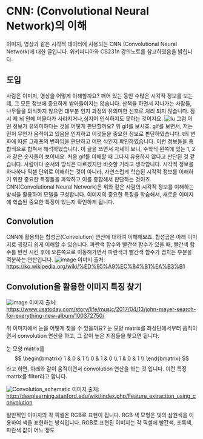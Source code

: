 # CNN: (Convolutional Neural Network)의 이해
이미지, 영상과 같은 시각적 데이터에 사용되는 CNN (Convolutional Neural Network)에 대한 글입니다. 위키피디아와 CS231n 강의노트를 참고하였음을 밝힙니다.
## 도입
사람은 이미지, 영상을 어떻게 이해할까요? 깨어 있는 동안 수많은 시각적 정보를 보는데, 그 모든 정보에 중요하게 받아들이지는 않습니다. 산책을 하면서 지나가는 사람들, 나무들을 의식하지 않으면 대부분 인지 과정의 유의미한 신호로 처리 되지 않습니다. 잠시 제 뇌 안에 머물다가 사라지거나,심지어 인식하지도 못하는 것이지요.
![Iu](https://user-images.githubusercontent.com/11609881/111646763-45cb3b80-8845-11eb-8a03-35fb0b8e97c7.gif)
그럼 어떤 정보가 유의미하다는 것을 어떻게 판단할까요? 위 gif를 보시죠. gif를 보면서, 저는 먼저 무언가 움직이고 있음을 인지하고 이것들을 중요한 정보로 판단하였습니다. t의 변화에 따른 그래프의 변화임을 판단하고 어떤 식인지 확인하였습니다. 이런 정보들을 종합적으로 합쳐서 해석하였습니다. 이 글을 쓰면서 자세히 보니, 수학식 왼쪽에 있는 1, 2과 같은 숫자들이 보이네요. 처음 gif를 이해할 때 그다지 유용하지 않다고 판단된 것 같습니다.
사람마다 순서와 방식은 다르겠지만 비슷할 거라고 생각합니다. 시각적 정보를 하나하나 픽셀 단위로 이해하는 것이 아니라, 자연스럽게 학습된 시각적 정보를 이해하기 위한 중요한 특징들을 파악하고 이를 종합해서 판단하는 것이죠.
CNN(Convolutional Neural Network)은 위와 같은 사람의 시각적 정보를 이해하는 방식을 활용하여 모델을 구성합니다. 이미지의 중요한 특징을 학습해서, 새로운 이미지에 학습된 중요한 특징이 있는지 확인하게 됩니다.
## Convolution
CNN에 활용되는 합성곱(Convolution) 연산에 대하여 이해해보죠. 합성곱은 아래 이미지로 굉장히 쉽게 이해할 수 있습니다. 파란색 함수와 빨간색 함수가 있을 때, 빨간색 함수를 반전 시킨 후에 오른쪽으로 이동해가면서 파란색과 빨간색 함수가 겹치는 부분을 적분하는 연산입니다.
![image](https://user-images.githubusercontent.com/11609881/112197016-f7f07200-8c4e-11eb-892a-99f6cffbdeb7.png)
이미지 출처: https://ko.wikipedia.org/wiki/%ED%95%A9%EC%84%B1%EA%B3%B1

## Convolution을 활용한 이미지 특징 찾기
![image](https://user-images.githubusercontent.com/11609881/112199227-49016580-8c51-11eb-8eb0-439fdf84ae49.png)
이미지 출처: https://www.usatoday.com/story/life/music/2017/04/13/john-mayer-search-for-everything-new-album/100372750/

위 이미지에서 눈을 어떻게 찾을 수 있을까요? 눈 모양 matrix를 좌상단에서부터 움직이면서 convolution 연산을 하고, 그 값이 높은 지점들을 찾으면 됩니다.

눈 모양 matrix를 
$$
\begin{bmatrix}
1 & 0 & 1 \\
0 & 1 & 0 \\
1 & 0 & 1 \\
\end{bmatrix}
$$
라고 하면, 아래와 같이 움직이면서 convolution 연산을 하는 것 입니다. 이런 특징 matrix를 filter라고 합니다.

![Convolution_schematic](https://user-images.githubusercontent.com/11609881/112200801-f2952680-8c52-11eb-9680-04c158410186.gif)
이미지 출처: http://deeplearning.stanford.edu/wiki/index.php/Feature_extraction_using_convolution

일반적인 이미지의 각 픽셀은 RGB로 표현이 됩니다. RGB 색 모형은 빛의 삼원색을 이용하여 색을 표현하는 방식입니다. RGB로 표현된 이미지는 각 픽셀에 빨간색, 초록색, 파란색 값이 어느 정도
<!--stackedit_data:
eyJoaXN0b3J5IjpbNTYzODMyNDMwLC0xOTI5NTA2MDQxLC0xMD
QzNTc2MzUzLC0xMDY0NTg0NjYyLC0xMzQ4NzM3NjIwXX0=
-->